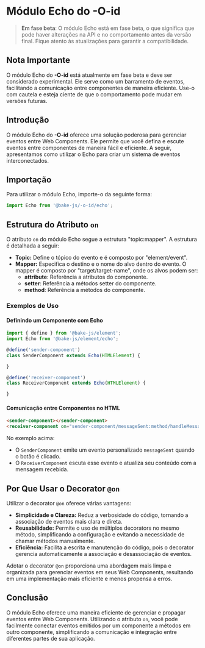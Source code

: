 # Módulo Echo do **-O-id**

> **Em fase beta**: O módulo Echo está em fase beta, o que significa que pode haver alterações na API e no comportamento antes da versão final. Fique atento às atualizações para garantir a compatibilidade.

## Nota Importante

O módulo Echo do **-O-id** está atualmente em fase beta e deve ser considerado experimental. Ele serve como um barramento de eventos, facilitando a comunicação entre componentes de maneira eficiente. Use-o com cautela e esteja ciente de que o comportamento pode mudar em versões futuras.

## Introdução

O módulo Echo do **-O-id** oferece uma solução poderosa para gerenciar eventos entre Web Components. Ele permite que você defina e escute eventos entre componentes de maneira fácil e eficiente. A seguir, apresentamos como utilizar o Echo para criar um sistema de eventos interconectados.

## Importação

Para utilizar o módulo Echo, importe-o da seguinte forma:

```javascript
import Echo from '@bake-js/-o-id/echo';
```

## Estrutura do Atributo `on`

O atributo `on` do módulo Echo segue a estrutura "topic:mapper". A estrutura é detalhada a seguir:

- **Topic:** Define o tópico do evento e é composto por "element/event".
- **Mapper:** Especifica o destino e o nome do alvo dentro do evento. O mapper é composto por "target/target-name", onde os alvos podem ser:
  - **attribute**: Referência a atributos do componente.
  - **setter**: Referência a métodos setter do componente.
  - **method**: Referência a métodos do componente.

### Exemplos de Uso

#### Definindo um Componente com Echo

```javascript
import { define } from '@bake-js/element';
import Echo from '@bake-js/element/echo';

@define('sender-component')
class SenderComponent extends Echo(HTMLElement) {

}

@define('receiver-component')
class ReceiverComponent extends Echo(HTMLElement) {

}
```

#### Comunicação entre Componentes no HTML

```html
<sender-component></sender-component>
<receiver-component on="sender-component/messageSent:method/handleMessage"></receiver-component>
```

No exemplo acima:
- O `SenderComponent` emite um evento personalizado `messageSent` quando o botão é clicado.
- O `ReceiverComponent` escuta esse evento e atualiza seu conteúdo com a mensagem recebida.

## Por Que Usar o Decorator `@on`

Utilizar o decorator `@on` oferece várias vantagens:

- **Simplicidade e Clareza:** Reduz a verbosidade do código, tornando a associação de eventos mais clara e direta.
- **Reusabilidade:** Permite o uso de múltiplos decorators no mesmo método, simplificando a configuração e evitando a necessidade de chamar métodos manualmente.
- **Eficiência:** Facilita a escrita e manutenção do código, pois o decorator gerencia automaticamente a associação e desassociação de eventos.

Adotar o decorator `@on` proporciona uma abordagem mais limpa e organizada para gerenciar eventos em seus Web Components, resultando em uma implementação mais eficiente e menos propensa a erros.

## Conclusão

O módulo Echo oferece uma maneira eficiente de gerenciar e propagar eventos entre Web Components. Utilizando o atributo `on`, você pode facilmente conectar eventos emitidos por um componente a métodos em outro componente, simplificando a comunicação e integração entre diferentes partes de sua aplicação.
